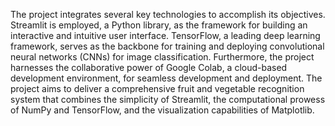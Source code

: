 The project integrates several key technologies to accomplish its objectives. Streamlit is employed, a Python library, as the framework for building an interactive and intuitive user interface. 
TensorFlow, a leading deep learning framework, serves as the backbone for training and deploying convolutional neural networks (CNNs) for image classification. 
Furthermore, the project harnesses the collaborative power of Google Colab, a cloud-based development environment, for seamless development and deployment.
The project aims to deliver a comprehensive fruit and vegetable recognition system that combines the simplicity of Streamlit, the computational prowess of NumPy and TensorFlow, and the visualization capabilities of Matplotlib. 

